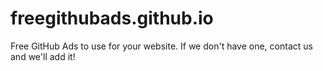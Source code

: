 # freegithubads.github.io
Free GitHub Ads to use for your website. If we don't have one, contact us and we'll add it!
